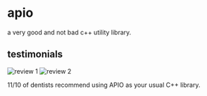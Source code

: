 # apio
a very good and not bad c++ utility library.

## testimonials

![review 1](https://b.catgirlsare.sexy/B1JrM16-.png)
![review 2](https://b.catgirlsare.sexy/DzZlkYh8.png)

11/10 of dentists recommend using APIO as your usual C++ library.
